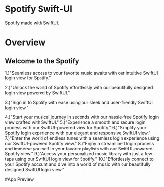 # Spotify Swift-UI

Spotify made with SwiftUI.

# Overview

## Welcome to the Spotify

1.)"Seamless access to your favorite music awaits with our intuitive SwiftUI login view for Spotify."


2.)"Unlock the world of Spotify effortlessly with our beautifully designed login view powered by SwiftUI."


3.)"Sign in to Spotify with ease using our sleek and user-friendly SwiftUI login view."


4.)"Start your musical journey in seconds with our hassle-free Spotify login view crafted with SwiftUI."
5.)"Experience a smooth and secure login process with our SwiftUI-powered view for Spotify."
6.)"Simplify your Spotify login experience with our elegant and responsive SwiftUI view."
7.)"Enter the world of endless tunes with a seamless login experience using our SwiftUI-powered Spotify view."
8.)"Enjoy a streamlined login process and immerse yourself in your favorite playlists with our SwiftUI-powered Spotify view."
9.)"Access your personalized music library with just a few taps using our SwiftUI login view for Spotify."
10.)"Effortlessly connect to your Spotify account and dive into a world of music with our beautifully designed SwiftUI login view."


#App Preview



